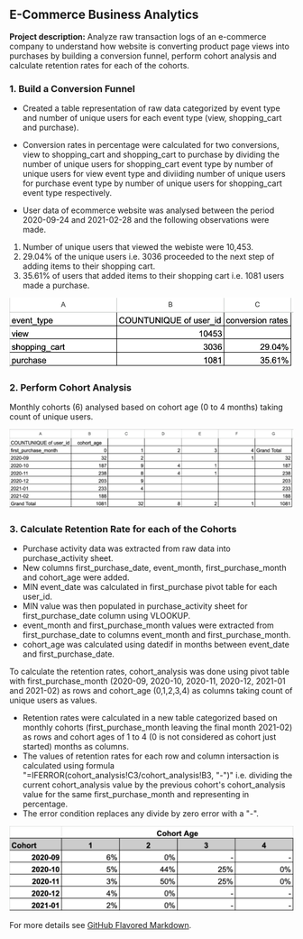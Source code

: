 ## E-Commerce Business Analytics

**Project description:** Analyze raw transaction logs of an e-commerce company to understand how website is converting product page views into purchases by building a conversion funnel, perform cohort analysis and calculate retention rates for each of the cohorts.

### 1. Build a Conversion Funnel

- Created a table representation of raw data categorized by event type and number of unique users for each event type (view, shopping_cart and purchase).
- Conversion rates in percentage were calculated for two conversions, view to shopping_cart and shopping_cart to purchase by dividing the number of unique users for shopping_cart event type by number of unique users for view event type and diviiding number of unique users for purchase event type by number of unique users for shopping_cart event type respectively.

- User data of ecommerce website was analysed between the period 2020-09-24 and 2021-02-28 and the following observations were made.
1. Number of unique users that viewed the webiste were 10,453.
2. 29.04% of the unique users i.e. 3036 proceeded to the next step of adding items to their shopping cart.
3. 35.61% of users that added items to their shopping cart i.e. 1081 users made a purchase.

<img src="images/Conversion Funnel.png?raw=true"/>

### 2. Perform Cohort Analysis

Monthly cohorts (6) analysed based on cohort age (0 to 4 months) taking count of unique users.

<img src="images/Cohort Analysis.png?raw=true"/>

### 3. Calculate Retention Rate for each of the Cohorts

- Purchase activity data was extracted from raw data into purchase_activity sheet.
- New columns first_purchase_date, event_month, first_purchase_month and cohort_age were added.
- MIN event_date was calculated in first_purchase pivot table for each user_id.
- MIN value was then populated in purchase_activity sheet for first_purchase_date column using VLOOKUP.
- event_month and first_purchase_month values were extracted from first_purchase_date to columns event_month and first_purchase_month.
- cohort_age was calculated using datedif in months between event_date and first_purchase_date.

To calculate the retention rates, cohort_analysis was done using pivot table with first_purchase_month (2020-09, 2020-10, 2020-11, 2020-12, 2021-01 and 2021-02) as rows and cohort_age (0,1,2,3,4) as columns taking count of unique users as values. 
- Retention rates were calculated in a new table categorized based on monthly cohorts (first_purchase_month leaving the final month 2021-02) as rows and cohort ages of 1 to 4 (0 is not considered as cohort just started) months as columns.
- The values of retention rates for each row and column intersaction is calculated using formula "=IFERROR(cohort_analysis!C3/cohort_analysis!B3, "-")" i.e. dividing the current cohort_analysis value by the previous cohort's cohort_analysis value for the same first_purchase_month and representing in percentage.
- The error condition replaces any divide by zero error with a "-".

<img src="images/Retention Rate.png?raw=true"/>

For more details see [GitHub Flavored Markdown](https://guides.github.com/features/mastering-markdown/).

